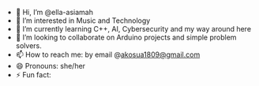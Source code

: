 - 👋 Hi, I’m @ella-asiamah
- 👀 I’m interested in Music and Technology
- 🌱 I’m currently learning C++, AI, Cybersecurity and my way around here
- 💞️ I’m looking to collaborate on Arduino projects and simple problem solvers.
- 📫 How to reach me: by email @akosua1809@gmail.com
- 😄 Pronouns: she/her
- ⚡ Fun fact:
<!---
ella-asiamah/ella-asiamah is a ✨ special ✨ repository because its `README.md` (this file) appears on your GitHub profile.
You can click the Preview link to take a look at your changes.
--->
